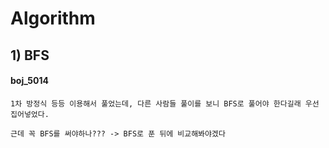 # Algorithm


## 1) BFS

  #### boj_5014

    1차 방정식 등등 이용해서 풀었는데, 다른 사람들 풀이를 보니 BFS로 풀어야 한다길래 우선 집어넣었다.

    근데 꼭 BFS를 써야하나??? -> BFS로 푼 뒤에 비교해봐야겠다
